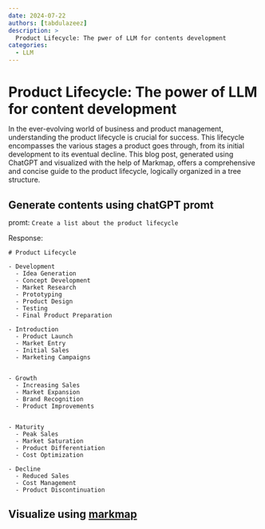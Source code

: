 ```yaml
---
date: 2024-07-22
authors: [tabdulazeez]
description: >
  Product Lifecycle: The pwer of LLM for contents development 
categories:
  - LLM
---
```


#  Product Lifecycle: The power of LLM for content development 
In the ever-evolving world of business and product management, understanding the product lifecycle is crucial for success. This lifecycle encompasses the various stages a product goes through, from its initial development to its eventual decline. This blog post, generated using ChatGPT and visualized with the help of Markmap, offers a comprehensive and concise guide to the product lifecycle, logically organized in a tree structure.
<!-- more -->
## Generate contents using chatGPT promt
promt: `Create a list about the product lifecycle`

Response: 
```
# Product Lifecycle

- Development
  - Idea Generation
  - Concept Development
  - Market Research
  - Prototyping
  - Product Design
  - Testing
  - Final Product Preparation
  
- Introduction
  - Product Launch
  - Market Entry
  - Initial Sales
  - Marketing Campaigns
  
   
- Growth
  - Increasing Sales
  - Market Expansion
  - Brand Recognition
  - Product Improvements
  
   
- Maturity
  - Peak Sales
  - Market Saturation
  - Product Differentiation
  - Cost Optimization
  
- Decline
  - Reduced Sales
  - Cost Management
  - Product Discontinuation
```

## Visualize using  [markmap](https://markmap.js.org/repl)
<!DOCTYPE html>
<html>
<head>
<meta charset="UTF-8">
<meta name="viewport" content="width=device-width, initial-scale=1.0">
<meta http-equiv="X-UA-Compatible" content="ie=edge">
<title>Markmap</title>
<style>
* {
  margin: 0;
  padding: 0;
}
#mindmap {
  display: block;
  width: 100vw;
  height: 100vh;
}
</style>
<link rel="stylesheet" href="https://cdn.jsdelivr.net/npm/markmap-toolbar@0.17.0/dist/style.css">
</head>
<body>
<svg id="mindmap"></svg>
<script src="https://cdn.jsdelivr.net/npm/d3@7.8.5/dist/d3.min.js"></script><script src="https://cdn.jsdelivr.net/npm/markmap-view@0.17.0/dist/browser/index.js"></script><script src="https://cdn.jsdelivr.net/npm/markmap-toolbar@0.17.0/dist/index.js"></script><script>(()=>{setTimeout(()=>{const{markmap:O,mm:h}=window,M=new O.Toolbar;M.attach(h);const re=M.render();re.setAttribute("style","position:absolute;bottom:20px;right:20px"),document.body.append(re)})})()</script><script>((i,L,f,o)=>{const w=i();window.mm=w.Markmap.create("svg#mindmap",(L||w.deriveOptions)(o),f)})(()=>window.markmap,null,{"content":"Product Lifecycle","children":[{"content":"\n<p data-lines=\"2,3\">Development</p>","children":[{"content":"Idea Generation","children":[],"payload":{"lines":"3,4"}},{"content":"Concept Development","children":[],"payload":{"lines":"4,5"}},{"content":"Market Research","children":[],"payload":{"lines":"5,6"}},{"content":"Prototyping","children":[],"payload":{"lines":"6,7"}},{"content":"Product Design","children":[],"payload":{"lines":"7,8"}},{"content":"Testing","children":[],"payload":{"lines":"8,9"}},{"content":"Final Product Preparation","children":[],"payload":{"lines":"9,11"}}],"payload":{"lines":"2,11"}},{"content":"\n<p data-lines=\"11,12\">Introduction</p>","children":[{"content":"Product Launch","children":[],"payload":{"lines":"12,13"}},{"content":"Market Entry","children":[],"payload":{"lines":"13,14"}},{"content":"Initial Sales","children":[],"payload":{"lines":"14,15"}},{"content":"Marketing Campaigns","children":[],"payload":{"lines":"15,18"}}],"payload":{"lines":"11,18"}},{"content":"\n<p data-lines=\"18,19\">Growth</p>","children":[{"content":"Increasing Sales","children":[],"payload":{"lines":"19,20"}},{"content":"Market Expansion","children":[],"payload":{"lines":"20,21"}},{"content":"Brand Recognition","children":[],"payload":{"lines":"21,22"}},{"content":"Product Improvements","children":[],"payload":{"lines":"22,25"}}],"payload":{"lines":"18,25"}},{"content":"\n<p data-lines=\"25,26\">Maturity</p>","children":[{"content":"Peak Sales","children":[],"payload":{"lines":"26,27"}},{"content":"Market Saturation","children":[],"payload":{"lines":"27,28"}},{"content":"Product Differentiation","children":[],"payload":{"lines":"28,29"}},{"content":"Cost Optimization","children":[],"payload":{"lines":"29,31"}}],"payload":{"lines":"25,31"}},{"content":"\n<p data-lines=\"31,32\">Decline</p>","children":[{"content":"Reduced Sales","children":[],"payload":{"lines":"32,33"}},{"content":"Cost Management","children":[],"payload":{"lines":"33,34"}},{"content":"Product Discontinuation","children":[],"payload":{"lines":"34,41"}}],"payload":{"lines":"31,41"}}],"payload":{"lines":"0,1"}},null)</script>
</body>
</html>
